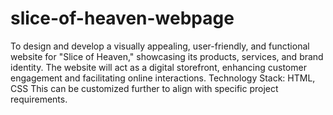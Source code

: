 # slice-of-heaven-webpage
To design and develop a visually appealing, user-friendly, and functional website for "Slice of Heaven," showcasing its products, services, and brand identity. The website will act as a digital storefront, enhancing customer engagement and facilitating online interactions.
Technology Stack:
HTML, CSS
This can be customized further to align with specific project requirements.
